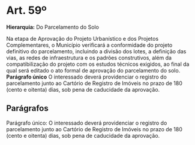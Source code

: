 # Art. 59º

**Hierarquia:** Do Parcelamento do Solo

Na etapa de Aprovação do Projeto Urbanístico e dos Projetos Complementares, o Município verificará a conformidade do projeto definitivo do parcelamento, incluindo a divisão dos lotes, a definição das vias, as redes de infraestrutura e os padrões construtivos, além da compatibilização do projeto com os estudos técnicos exigidos, ao final da qual será editado o ato formal de aprovação do parcelamento do solo.
**Parágrafo único** O interessado deverá providenciar o registro do parcelamento junto ao Cartório de Registro de Imóveis no prazo de 180 (cento e oitenta) dias, sob pena de caducidade da aprovação.

## Parágrafos
Parágrafo único: O interessado deverá providenciar o registro do parcelamento junto ao Cartório de Registro de Imóveis no prazo de 180 (cento e oitenta) dias, sob pena de caducidade da aprovação.




